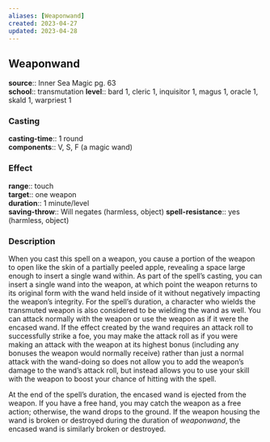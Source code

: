 ```yaml
---
aliases: [Weaponwand]
created: 2023-04-27
updated: 2023-04-28
---
```


## Weaponwand

**source**:: Inner Sea Magic pg. 63  
**school**:: transmutation
**level**:: bard 1, cleric 1, inquisitor 1, magus 1, oracle 1, skald 1, warpriest 1

### Casting

**casting-time**:: 1 round  
**components**:: V, S, F (a magic wand)

### Effect

**range**:: touch  
**target**:: one weapon  
**duration**:: 1 minute/level  
**saving-throw**:: Will negates (harmless, object)
**spell-resistance**:: yes (harmless, object)

### Description

When you cast this spell on a weapon, you cause a portion of the weapon to open like the skin of a partially peeled apple, revealing a space large enough to insert a single wand within. As part of the spell’s casting, you can insert a single wand into the weapon, at which point the weapon returns to its original form with the wand held inside of it without negatively impacting the weapon’s integrity. For the spell’s duration, a character who wields the transmuted weapon is also considered to be wielding the wand as well. You can attack normally with the weapon or use the weapon as if it were the encased wand. If the effect created by the wand requires an attack roll to successfully strike a foe, you may make the attack roll as if you were making an attack with the weapon at its highest bonus (including any bonuses the weapon would normally receive) rather than just a normal attack with the wand-doing so does not allow you to add the weapon’s damage to the wand’s attack roll, but instead allows you to use your skill with the weapon to boost your chance of hitting with the spell.  
  
At the end of the spell’s duration, the encased wand is ejected from the weapon. If you have a free hand, you may catch the weapon as a free action; otherwise, the wand drops to the ground. If the weapon housing the wand is broken or destroyed during the duration of *weaponwand*, the encased wand is similarly broken or destroyed.

